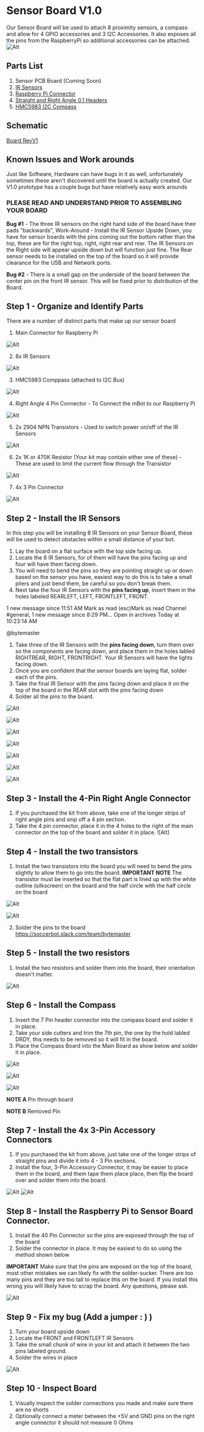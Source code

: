 # Sensor Board V1.0
Our Sensor Board will be used to attach 8 proximity sensors, a compass and allow for 4 GPIO accessories and 3 I2C Accessories.  It also exposes all the pins from the RaspberryPi so additional accessories can be attached.
![Alt](Documentation/SensorBoard/FrontView.jpg)

## Parts List
1) Sensor PCB Board (Coming Soon)
1) [IR Sensors](https://www.amazon.com/gp/product/B01I57HIJ0/ref=oh_aui_detailpage_o05_s00?ie=UTF8&psc=1)
2) [Raspberry Pi Connector](https://www.amazon.com/gp/product/B01IRRCEBK/ref=oh_aui_detailpage_o04_s00?ie=UTF8&psc=1)
4) [Straight and Right Angle 0.1 Headers](https://www.amazon.com/VAPKER-Headers-Connector-Housing-Connectors/dp/B01FWAV61O/ref=sr_1_7?s=electronics&ie=UTF8&qid=1491391221&sr=1-7&keywords=0.1+inch+header+pins)
5) [HMC5983 I2C Compass](https://www.amazon.com/UCTRONICS-HMC5983-Temperature-Compensation-3-Axial/dp/B01DILCSP2/ref=sr_1_1?s=electronics&ie=UTF8&qid=1491391265&sr=1-1&keywords=HMC5983)  

## Schematic
[Board RevV1](Documentation/BoardSchematicV1.0.png)

## Known Issues and Work arounds
Just like Software, Hardware can have bugs in it as well, unfortunately sometimes these aren't discovered until the board is actually created.  Our V1.0 prototype has a couple bugs but have relatively easy work arounds

### PLEASE READ AND UNDERSTAND PRIOR TO ASSEMBLING YOUR BOARD
**Bug #1** - The three IR sensors on the right hand side of the board have their pads "backwards", Work-Around - Install the IR Sensor Upside Down, you have for sensor boards with the pins coming out the bottom rather than the top, these are for the right top, right, right rear and rear.   The IR Sensors on the Right side will appear upside down but will function just fine.  The Rear sensor needs to be installed on the top of the board so it will provide clearance for the USB and Network ports.

**Bug #2** - There is a small gap on the underside of the board between the center pin on the front IR sensor.  This will be fixed prior to distribution of the Board.


## Step 1 - Organize and Identify Parts
There are a number of distinct parts that make up our sensor board
1) Main Connector for Raspberry Pi

![Alt](Documentation/SensorBoard/RaspPiConnector.jpg)

2) 8x IR Sensors

![Alt](Documentation/SensorBoard/IRSensor.jpg)

3) HMC5983 Comppass (attached to I2C Bus)

![Alt](Documentation/SensorBoard/Compass.jpg)

4) Right Angle 4 Pin Connector - To Connect the mBot to our Raspberry Pi

![Alt](Documentation/SensorBoard/4PinConnector.png)

5) 2x 2904 NPN Transistors - Used to switch power on/off of the IR Sensors

![Alt](Documentation/SensorBoard/Transistor.jpg)

6) 2x 1K or 470K Resistor (Your kit may contain either one of these) - These are used to limit the current flow through the Transistor

![Alt](Documentation/SensorBoard/Resistor.jpg)

7) 4x 3 Pin Connector

![Alt](Documentation/SensorBoard/3PinConnector.jpg)



## Step 2 - Install the IR Sensors
In this step you will be installing 8 IR Sensors on your Sensor Board, these will be used to detect obstacles within a small distance of your bot.

1. Lay the board on a flat surface with the top side facing up.
1. Locate the 8 IR Sensors, for of them will have the pins facing up and four will have them facing down.
1. You will need to bend the pins so they are pointing straight up or down based on the sensor you have, easiest way to do this is to take a small pliers and just bend them, be careful so you don't break them. 
1. Next take the four IR Sensors with the **pins facing up**, insert them in the holes labeled REARLEFT, LEFT, FRONTLEFT, FRONT.

1 new message since 11:51 AM
Mark as read (esc)Mark as read
Channel #general, 1 new message since 8:29 PM...
Open in archives
Today at 10:23:14 AM

@bytemaster
1. Take three of the IR Sensors with the **pins facing down**, turn them over so the components are facing down, and place them in the holes labled RIGHTREAR, RIGHT, FRONTRIGHT.  Your IR Sensors will have the lights facing down.
1. Once you are confident that the sensor boards are laying flat, solder each of the pins.
1. Take the final IR Sensor with the pins facing down and place it on the top of the board in the REAR slot with the pins facing down
1. Solder all the pins to the board.

![Alt](Documentation/SensorBoard/BentPinPliers.jpg)

![Alt](Documentation/SensorBoard/IRSensorBentPin.jpg)

![Alt](Documentation/SensorBoard/InsertSensor.jpg)

![Alt](Documentation/SensorBoard/InsertLeftFront.jpg)

![Alt](Documentation/SensorBoard/RightSensors.jpg)

![Alt](Documentation/SensorBoard/InsertRearSensor.jpg)

![Alt](Documentation/SensorBoard/IRSensorSoldered.jpg)

## Step 3 - Install the 4-Pin Right Angle Connector
1. If you purchased the kit from above, take one of the longer strips of right angle pins and snip off a 4 pin section.
2. Take the 4 pin connector, place it in the 4 holes to the right of the main connector on the top of the board and solder it in place.
![Alt]

## Step 4 - Install the two transistors
1. Install the two transistors into the board you will need to bend the pins slightly to allow them to go into the board.
**IMPORTANT NOTE** The transistor must be inserted so that the flat part is lined up with the white outline (silkscreen) on the board and the half circle with the half circle on the board

![Alt](Documentation/SensorBoard/TransistorPlacement.jpg)

![Alt](Documentation/SensorBoard/InsertTransistor.png)

2. Solder the pins to the board
https://soccerbot.slack.com/team/bytemaster
## Step 5 - Install the two resistors
1. Install the two resistors and solder them into the board, their orientation doesn't matter.

![Alt](Documentation/SensorBoard/ResistorPlacement.jpg)

## Step 6 - Install the Compass
1. Insert the 7 Pin header connector into the compass board and solder it in place.
2. Take your side cutters and trim the 7th pin, the one by the hold labled DRDY, this needs to be removed so it will fit in the board.
3. Place the Compass Board into the Main Board as show below and solder it in place.

![Alt](Documentation/SensorBoard/CompassPins.jpg)

![Alt](Documentation/SensorBoard/AddCompass.jpg)

![Alt](Documentation/SensorBoard/CompassDetails.jpg)

**NOTE A** Pin through board

**NOTE B** Removed Pin


## Step 7 - Install the 4x 3-Pin Accessory Connectors
1. If you purchased the kit from above, just take one of the longer strips of straight pins and divide it into 4 - 3 Pin sections. 
2. Install the four, 3-Pin Accessory Connector, it may be easier to place them in the board, and them tape them place place, then flip the board over and solder them into the board.

![Alt](Documentation/SensorBoard/TopConnectors.jpg)
![Alt](Documentation/SensorBoard/TapeTopConnectors.jpg)


## Step 8 - Install the Raspberry Pi to Sensor Board Connector.
1.  Install the 40 Pin Connector so the pins are exposed through the top of the board
2.  Solder the connector in place.  It may be easiest to do so using the method shown below


**IMPORTANT** Make sure that the pins are exposed on the top of the board, most other mistakes we can likely fix with the solder-sucker.  There are too many pins and they are too tall to replace this on the board.  If you install this wrong you will likely have to scrap the board.  Any questions, please ask.

![Alt](Documentation/SensorBoard/SolderingPins.jpg)

## Step 9 - Fix my bug (Add a jumper : ) )
1.  Turn your board upside down
2.  Locate the FRONT and FRONTLEFT IR Sensors
3.  Take the small chunk of wire in your kit and attach it between the two pins labeled ground.
4.  Solder the wires in place

![Alt](Documentation/SensorBoard/BottomJumper.jpg)

## Step 10 - Inspect Board
1.  Visually inspect the solder connections you made and make sure there are no shorts
2.  Optionally connect a meter between the +5V and GND pins on the right angle connector it should not measure 0 Ohms
